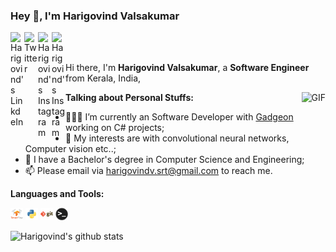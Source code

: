 ### Hey 👋, I'm Harigovind Valsakumar

<a href="https://www.linkedin.com/in/harigovind-valsakumar-41bb59161/">
  <img align="left" alt="Harigovind's LinkdeIn" width="22px" src="https://cdn.jsdelivr.net/npm/simple-icons@v3/icons/linkedin.svg" />
</a>
<a href="https://www.twitter.com/HValsakumar">
  <img align="left" alt="Twitter" width="22px" src="https://cdn.jsdelivr.net/npm/simple-icons@3.1.0/icons/twitter.svg" />
</a>
<a href="https://www.instagram.com/harigovindvalsakumar/">
  <img align="left" alt="Harigovind's Instagram" width="22px" src="https://cdn.jsdelivr.net/npm/simple-icons@v3/icons/instagram.svg" />
</a>
<a href="https://www.facebook.com/harigovind.valsakumar.5">
  <img align="left" alt="Harigovind's Instagram" width="22px" src="https://cdn.jsdelivr.net/npm/simple-icons@v3/icons/facebook.svg" />
</a>

<br />
<br />

Hi there, I'm **Harigovind Valsakumar**, a **Software Engineer** from Kerala, India,

  <img align="right" alt="GIF" src="https://i.pinimg.com/originals/e4/26/70/e426702edf874b181aced1e2fa5c6cde.gif" />

**Talking about Personal Stuffs:**

- 👨🏽‍💻 I’m currently an Software Developer with [Gadgeon](https://www.gadgeon.com/) working on C# projects;
- 🤔 My interests are with convolutional neural networks, Computer vision etc..;
- 💼 I have a Bachelor's degree in Computer Science and Engineering;
- 📫 Please email via harigovindv.srt@gmail.com to reach me.


**Languages and Tools:**  

<code><img height="20" src="https://raw.githubusercontent.com/github/explore/80688e429a7d4ef2fca1e82350fe8e3517d3494d/topics/tensorflow/tensorflow.png"></code>
<code><img height="20" src="https://raw.githubusercontent.com/github/explore/80688e429a7d4ef2fca1e82350fe8e3517d3494d/topics/python/python.png"></code>
<code><img height="20" src="https://raw.githubusercontent.com/github/explore/80688e429a7d4ef2fca1e82350fe8e3517d3494d/topics/git/git.png"></code>
<code><img height="20" src="https://raw.githubusercontent.com/github/explore/80688e429a7d4ef2fca1e82350fe8e3517d3494d/topics/terminal/terminal.png"></code>

![Harigovind's github stats](https://github-readme-stats.vercel.app/api?username=HarigovindV10&show_icons=true&hide_border=true)
